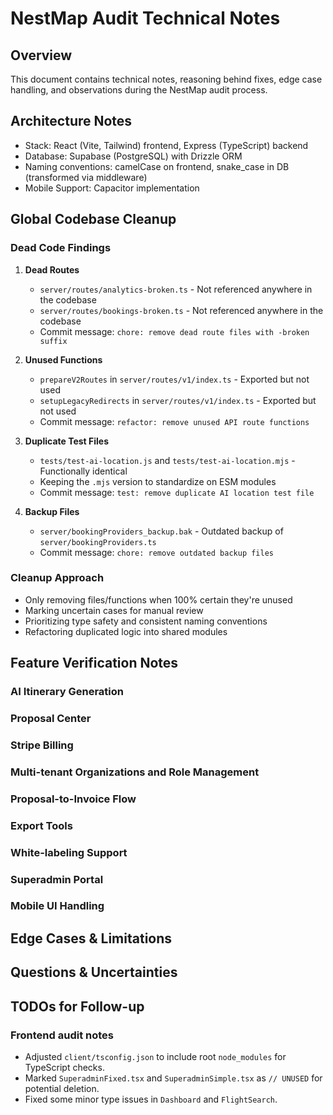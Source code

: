 # NestMap Audit Technical Notes

## Overview
This document contains technical notes, reasoning behind fixes, edge case handling, and observations during the NestMap audit process.

## Architecture Notes
- Stack: React (Vite, Tailwind) frontend, Express (TypeScript) backend
- Database: Supabase (PostgreSQL) with Drizzle ORM
- Naming conventions: camelCase on frontend, snake_case in DB (transformed via middleware)
- Mobile Support: Capacitor implementation

## Global Codebase Cleanup
### Dead Code Findings
1. **Dead Routes**
   - `server/routes/analytics-broken.ts` - Not referenced anywhere in the codebase
   - `server/routes/bookings-broken.ts` - Not referenced anywhere in the codebase
   - Commit message: `chore: remove dead route files with -broken suffix`

2. **Unused Functions**
   - `prepareV2Routes` in `server/routes/v1/index.ts` - Exported but not used
   - `setupLegacyRedirects` in `server/routes/v1/index.ts` - Exported but not used
   - Commit message: `refactor: remove unused API route functions`

3. **Duplicate Test Files**
   - `tests/test-ai-location.js` and `tests/test-ai-location.mjs` - Functionally identical
   - Keeping the `.mjs` version to standardize on ESM modules
   - Commit message: `test: remove duplicate AI location test file`

4. **Backup Files**
   - `server/bookingProviders_backup.bak` - Outdated backup of `server/bookingProviders.ts`
   - Commit message: `chore: remove outdated backup files`

### Cleanup Approach
- Only removing files/functions when 100% certain they're unused
- Marking uncertain cases for manual review
- Prioritizing type safety and consistent naming conventions
- Refactoring duplicated logic into shared modules

## Feature Verification Notes

### AI Itinerary Generation
<!-- Notes will be added as verification progresses -->

### Proposal Center
<!-- Notes will be added as verification progresses -->

### Stripe Billing
<!-- Notes will be added as verification progresses -->

### Multi-tenant Organizations and Role Management
<!-- Notes will be added as verification progresses -->

### Proposal-to-Invoice Flow
<!-- Notes will be added as verification progresses -->

### Export Tools
<!-- Notes will be added as verification progresses -->

### White-labeling Support
<!-- Notes will be added as verification progresses -->

### Superadmin Portal
<!-- Notes will be added as verification progresses -->

### Mobile UI Handling
<!-- Notes will be added as verification progresses -->

## Edge Cases & Limitations
<!-- To be populated during audit -->

## Questions & Uncertainties
<!-- To be populated during audit -->

## TODOs for Follow-up
<!-- To be populated during audit -->

### Frontend audit notes
- Adjusted `client/tsconfig.json` to include root `node_modules` for TypeScript checks.
- Marked `SuperadminFixed.tsx` and `SuperadminSimple.tsx` as `// UNUSED` for potential deletion.
- Fixed some minor type issues in `Dashboard` and `FlightSearch`.

